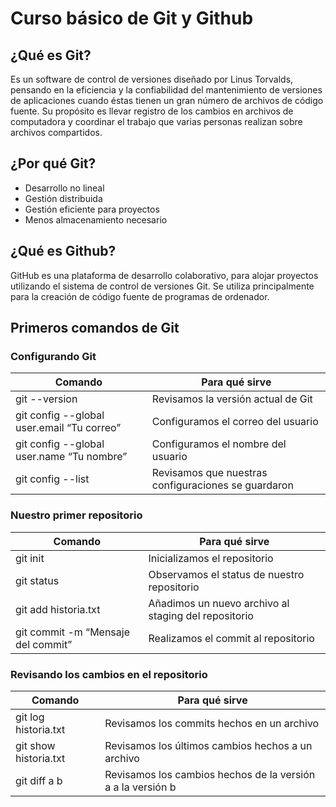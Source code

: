 # Curso básico de Git y Github

## ¿Qué es Git?

Es un software de control de versiones diseñado por Linus Torvalds, pensando en
la eficiencia y la confiabilidad del mantenimiento de versiones de aplicaciones
cuando éstas tienen un gran número de archivos de código fuente. Su propósito es
llevar registro de los cambios en archivos de computadora y coordinar el trabajo
que varias personas realizan sobre archivos compartidos.

## ¿Por qué Git?

-   Desarrollo no lineal
-   Gestión distribuida
-   Gestión eficiente para proyectos
-   Menos almacenamiento necesario

## ¿Qué es Github?

GitHub es una plataforma de desarrollo colaborativo, para alojar proyectos
utilizando el sistema de control de versiones Git. Se utiliza principalmente
para la creación de código fuente de programas de ordenador.

## Primeros comandos de Git

### Configurando Git

| Comando                                    | Para qué sirve                                      |
| ------------------------------------------ | --------------------------------------------------- |
| git --version                              | Revisamos la versión actual de Git                  |
| git config --global user.email “Tu correo” | Configuramos el correo del usuario                  |
| git config --global user.name “Tu nombre”  | Configuramos el nombre del usuario                  |
| git config --list                          | Revisamos que nuestras configuraciones se guardaron |

### Nuestro primer repositorio

| Comando                            | Para qué sirve                                       |
| ---------------------------------- | ---------------------------------------------------- |
| git init                           | Inicializamos el repositorio                         |
| git status                         | Observamos el status de nuestro repositorio          |
| git add historia.txt               | Añadimos un nuevo archivo al staging del repositorio |
| git commit -m “Mensaje del commit” | Realizamos el commit al repositorio                  |

### Revisando los cambios en el repositorio

| Comando               | Para qué sirve                                              |
| --------------------- | ----------------------------------------------------------- |
| git log historia.txt  | Revisamos los commits hechos en un archivo                  |
| git show historia.txt | Revisamos los últimos cambios hechos a un archivo           |
| git diff a b          | Revisamos los cambios hechos de la versión a a la versión b |
